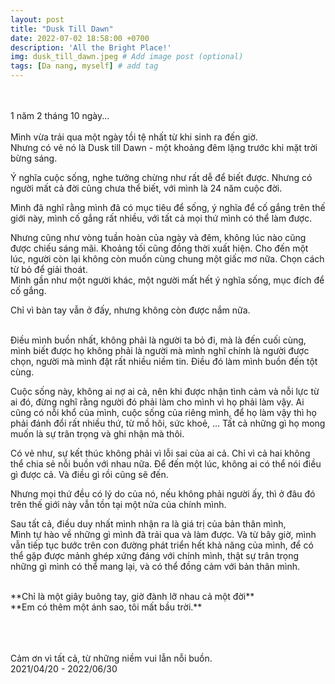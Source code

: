 ```yaml
---
layout: post
title: "Dusk Till Dawn"
date: 2022-07-02 18:58:00 +0700
description: 'All the Bright Place!'
img: dusk_till_dawn.jpeg # Add image post (optional)
tags: [Da nang, myself] # add tag
---
```

<br>
<br>
1 năm 2 tháng 10 ngày...
<br>
<br>
Mình vừa trải qua một ngày tồi tệ nhất từ khi sinh ra đến giờ.
<br>
Nhưng có vẻ nó là Dusk till Dawn - một khoảng đêm lặng trước khi mặt trời bừng sáng.
<br>

Ý nghĩa cuộc sống, nghe tưởng chừng như rất dễ để biết được. Nhưng có người mất cả đời cũng chưa thể biết, với mình là 24 năm cuộc đời.

Mình đã nghĩ rằng mình đã có mục tiêu để sống, ý nghĩa để cố gắng trên thế giới này, mình cố gắng rất nhiều, với tất cả mọi thứ mình có thể làm được.

Nhưng cũng như vòng tuần hoàn của ngày và đêm, không lúc nào cũng được chiếu sáng mãi. Khoảng tối cũng đồng thời xuất hiện.
Cho đến một lúc, người còn lại không còn muốn cùng chung một giấc mơ nữa. Chọn cách từ bỏ để giải thoát.
<br>
Mình gần như một người khác, một người mất hết ý nghĩa sống, mục đích để cố gắng.
<br>

Chỉ vì bàn tay vẫn ở đấy, nhưng không còn được nắm nữa.
<br>
<br>

Điều mình buồn nhất, không phải là người ta bỏ đi, mà là đến cuối cùng, mình biết được họ không phải là người mà mình nghĩ chính là người được chọn, người mà mình đặt rất nhiều niềm tin. Điều đó làm mình buồn đến tột cùng.

Cuộc sống này, không ai nợ ai cả, nên khi được nhận tình cảm và nỗi lực từ ai đó, đừng nghĩ rằng người đó phải làm cho mình vì họ phải làm vậy. Ai cũng có nỗi khổ của mình, cuộc sống của riêng mình, để họ làm vậy thì họ phải đánh đổi rất nhiều thứ, từ mồ hôi, sức khoẻ, ... Tất cả những gì họ mong muốn là sự trân trọng và ghi nhận mà thôi.

Có vẻ như, sự kết thúc không phải vì lỗi sai của ai cả. Chỉ vì cả hai không thể chia sẻ nỗi buồn với nhau nữa. Để đến một lúc, không ai có thể nói điều gì được cả. Và điều gì rồi cũng sẽ đến.

Nhưng mọi thứ đều có lý do của nó, nếu không phải người ấy, thì ở đâu đó trên thế giới này vẫn tồn tại một nửa của chính mình.

Sau tất cả, điều duy nhất mình nhận ra là giá trị của bản thân mình,
<br>
Mình tự hào về những gì mình đã trải qua và làm được. Và từ bây giờ, mình vẫn tiếp tục bước trên con đường phát triển hết khả năng của mình,
để có thể gặp được mảnh ghép xứng đáng với chính mình, thật sự trân trọng những gì mình có thể mang lại, và có thể đồng cảm với bản thân mình.

<br>
**Chỉ là một giây buông tay, giờ đành lỡ nhau cả một đời**
<br>
**Em có thêm một ánh sao, tôi mất bầu trời.**
<br>
<br>

<br>
<br>

<p class="right">
Cảm ơn vì tất cả, từ những niềm vui lẫn nỗi buồn.
<br>
2021/04/20 - 2022/06/30
</p>
